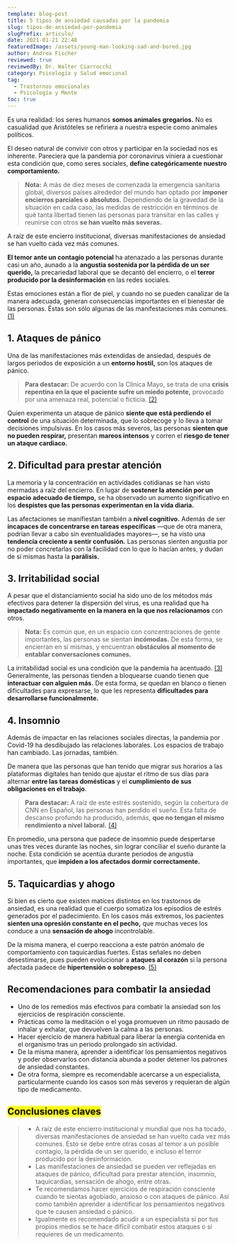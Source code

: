 ```yaml
---
template: blog-post
title: 5 tipos de ansiedad causadas por la pandemia
slug: tipos-de-ansiedad-por-pandemia
slugPrefix: articulo/
date: 2021-01-21 22:48
featuredImage: /assets/young-man-looking-sad-and-bored.jpg
author: Andrea Fischer
reviewed: true
reviewedBy: Dr. Walter Ciarrocchi
category: Psicología y Salud emocional
tag:
  - Trastornos emocionales
  - Psicología y Mente
toc: true
---
```

<!--StartFragment-->

Es una realidad: los seres humanos **somos animales gregarios.** No es casualidad que Aristóteles se refiriera a nuestra especie como animales políticos.

El deseo natural de convivir con otros y participar en la sociedad nos es inherente. Pareciera que la pandemia por coronavirus viniera a cuestionar esta condición que, como seres sociales, **define categóricamente nuestro comportamiento.**

> **Nota:** A más de diez meses de comenzada la emergencia sanitaria global, diversos países alrededor del mundo han optado por **imponer encierros parciales o absolutos.** Dependiendo de la gravedad de la situación en cada caso, las medidas de restricción en términos de qué tanta libertad tienen las personas para transitar en las calles y reunirse con otros **se han vuelto más severas.**

A raíz de este encierro institucional, diversas manifestaciones de ansiedad se han vuelto cada vez más comunes.

**El temor ante un contagio potencial** ha atenazado a las personas durante casi un año, aunado a la **angustia sostenida por la pérdida de un ser querido,** la precariedad laboral que se decantó del encierro, o el **terror producido por la desinformación** en las redes sociales.

Estas emociones están a flor de piel, y cuando no se pueden canalizar de la manera adecuada, generan consecuencias importantes en el bienestar de las personas. Éstas son sólo algunas de las manifestaciones más comunes. [(1)](https://espanol.cdc.gov/coronavirus/2019-ncov/daily-life-coping/managing-stress-anxiety.html)

## 1. Ataques de pánico

Una de las manifestaciones más extendidas de ansiedad, después de largos periodos de exposición a un **entorno hostil,** son los ataques de pánico. 

> **Para destacar:** De acuerdo con la Clínica Mayo, se trata de una **crisis repentina en la que el paciente sufre un miedo potente,** provocado por una amenaza real, potencial o ficticia. [(2)](https://www.mayoclinic.org/es-es/diseases-conditions/panic-attacks/symptoms-causes/syc-20376021)

Quien experimenta un ataque de pánico **siente que está perdiendo el control** de una situación determinada, que lo sobrecoge y lo lleva a tomar decisiones impulsivas. En los casos más severos, las personas **sienten que no pueden respirar,** presentan **mareos intensos** y corren el **riesgo de tener un ataque cardiaco.**

## 2. Dificultad para prestar atención

La memoria y la concentración en actividades cotidianas se han visto mermadas a raíz del encierro. En lugar de **sostener la atención por un espacio adecuado de tiempo,** se ha observado un aumento significativo en los **despistes que las personas experimentan en la vida diaria.**

Las afectaciones se manifiestan también a **nivel cognitivo.** Además de ser **incapaces de concentrarse en tareas específicas** —que de otra manera, podrían llevar a cabo sin eventualidades mayores—, se ha visto una **tendencia creciente a sentir confusión.** Las personas sienten angustia por no poder concretarlas con la facilidad con lo que lo hacían antes, y dudan de sí mismas hasta la **parálisis.**

## 3. Irritabilidad social

A pesar que el distanciamiento social ha sido uno de los métodos más efectivos para detener la dispersión del virus, es una realidad que ha **impactado negativamente en la manera en la que nos relacionamos** con otros. 

> **Nota:** Es común que, en un espacio con concentraciones de gente importantes, las personas se sientan **incómodas.** De esta forma, se encierran en sí mismas, y encuentran **obstáculos al momento de entablar conversaciones comunes.**

La irritabilidad social es una condición que la pandemia ha acentuado. [(3)](https://www.caeme.org.ar/depresion-ansiedad-insomnio-e-irritabilidad-las-marcas-de-la-pandemia/) Generalmente, las personas tienden a bloquearse cuando tienen que **interactuar con alguien más.** De esta forma, se quedan en blanco o tienen dificultades para expresarse, lo que les representa **dificultades para desarrollarse funcionalmente.**

## 4. Insomnio

Además de impactar en las relaciones sociales directas, la pandemia por Covid-19 ha desdibujado las relaciones laborales. Los espacios de trabajo han cambiado. Las jornadas, también.

De manera que las personas que han tenido que migrar sus horarios a las plataformas digitales han tenido que ajustar el ritmo de sus días para alternar **entre las tareas domésticas** y el **cumplimiento de sus obligaciones en el trabajo**.

> **Para destacar:** A raíz de este estrés sostenido, según la cobertura de CNN en Español, las personas han perdido el sueño. Esta falta de descanso profundo ha producido, además, **que no tengan el mismo rendimiento a nivel laboral.** [(4)](https://cnnespanol.cnn.com/2020/10/27/insomnio-la-pandemia-de-coronavirus-esta-contribuyendo-a-que-no-puedas-dormir-bien/)

En promedio, una persona que padece de insomnio puede despertarse unas tres veces durante las noches, sin lograr conciliar el sueño durante la noche. Esta condición se acentúa durante periodos de angustia importantes, que **impiden a los afectados dormir correctamente.**

## 5. Taquicardias y ahogo

Si bien es cierto que existen matices distintos en los trastornos de ansiedad, es una realidad que el cuerpo somatiza los episodios de estrés generados por el padecimiento. En los casos más extremos, los pacientes **sienten una opresión constante en el pecho,** que muchas veces los conduce a una **sensación de ahogo** incontrolable.

De la misma manera, el cuerpo reacciona a este patrón anómalo de comportamiento con taquicardias fuertes. Estas señales no deben desestimarse, pues pueden evolucionar a **ataques al corazón** si la persona afectada padece de **hipertensión** **o sobrepeso**. [(5)](https://www.cun.es/enfermedades-tratamientos/enfermedades/ansiedad)

## Recomendaciones para combatir la ansiedad

* Uno de los remedios más efectivos para combatir la ansiedad son los ejercicios de respiración consciente. 
* Prácticas como la meditación o el yoga promueven un ritmo pausado de inhalar y exhalar, que devuelven la calma a las personas. 
* Hacer ejercicio de manera habitual para liberar la energía contenida en el organismo tras un periodo prolongado sin actividad.
* De la misma manera, aprender a identificar los pensamientos negativos y poder observarlos con distancia abunda a poder detener los patrones de ansiedad constantes. 
* De otra forma, siempre es recomendable acercarse a un especialista, particularmente cuando los casos son más severos y requieran de algún tipo de medicamento.

## <mark>Conclusiones claves</mark>

> * A raíz de este encierro institucional y mundial que nos ha tocado, diversas manifestaciones de ansiedad se han vuelto cada vez más comunes. Esto se debe entre otras cosas al temor a un posible contagio, la pérdida de un ser querido, e incluso el terror producido por la desinformación.
> * Las manifestaciones de ansiedad se pueden ver reflejadas en ataques de pánico, dificultad para prestar atención, insomnio, taquicardias, sensación de ahogo, entre otras.
> * Te recomendamos hacer ejercicios de respiración consciente cuando te sientas agobiado, ansioso o con ataques de pánico. Así como también aprender a identificar los pensamientos negativos que te causen ansiedad o pánico.
> * Igualmente es recomendado acudir a un especialista si por tus propios medios se te hace difícil combatir estos ataques o si requieres de un medicamento.

<!--EndFragment-->